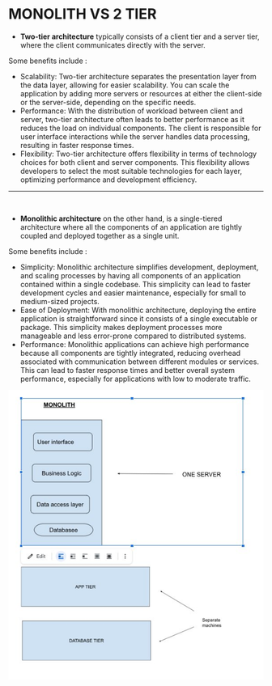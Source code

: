 # MONOLITH VS 2 TIER 




* **Two-tier architecture** typically consists of a client tier and a server tier, where the client communicates directly with the server.  

Some benefits include : 
 * Scalability: Two-tier architecture separates the presentation layer from the data layer, allowing for easier scalability. You can scale the application by adding more servers or resources at either the client-side or the server-side, depending on the specific needs.
* Performance: With the distribution of workload between client and server, two-tier architecture often leads to better performance as it reduces the load on individual components. The client is responsible for user interface interactions while the server handles data processing, resulting in faster response times.
* Flexibility: Two-tier architecture offers flexibility in terms of technology choices for both client and server components. This flexibility allows developers to select the most suitable technologies for each layer, optimizing performance and development efficiency.

*********************************************
<br>

* **Monolithic architecture**  on the other hand, is a single-tiered architecture where all the components of an application are tightly coupled and deployed together as a single unit.

Some benefits include : 
* Simplicity: Monolithic architecture simplifies development, deployment, and scaling processes by having all components of an application contained within a single codebase. This simplicity can lead to faster development cycles and easier maintenance, especially for small to medium-sized projects.
* Ease of Deployment: With monolithic architecture, deploying the entire application is straightforward since it consists of a single executable or package. This simplicity makes deployment processes more manageable and less error-prone compared to distributed systems.
* Performance: Monolithic applications can achieve high performance because all components are tightly integrated, reducing overhead associated with communication between different modules or services. This can lead to faster response times and better overall system performance, especially for applications with low to moderate traffic.

![sds](/pictures/monolith.jpg)
